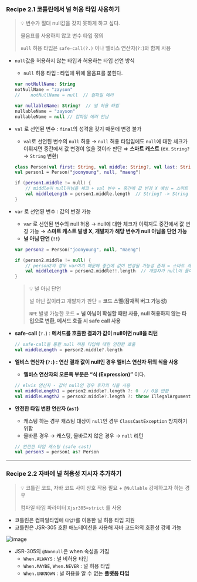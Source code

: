 ### Recipe 2.1 코틀린에서 널 허용 타입 사용하기

> 💡 변수가 절대 null값을 갖지 못하게 하고 싶다.
>
> 물음표를 사용하지 않고 변수 타입 정의
> 
> `null` 허용 타입은 `safe-call(?.)` 이나 엘비스 연산자(`?:`)와 함께 사용

- `null`값을 허용하지 않는 타입과 허용하는 타입 선언 방식
    - `null` 허용 타입 : 타입에 뒤에 물음표를 붙힌다.

    ```kotlin
    var notNullName: String
    notNullName = "zayson"
    //    notNullName = null  // 컴파일 에러
    
    var nullableName: String?  // 널 허용 타입
    nullableName = "zayson"
    nullableName = null // 컴파일 에러 안남
    ```

- `val` 로 선언된 변수 : `final`의 성격을 갖기 때문에 변경 불가
    - `val`로 선언된 변수의 `null` 허용 → `null` 허용 타입임에도 `null`에 대한 체크가
      이뤄지면 중간에서 값 변경이 없을 것이라 판단
      ⇒ **스마트 캐스트** (ex. `String?` → `String` 변환)

    ```kotlin
    class Person(val first: String, val middle: String?, val last: String)
    val person1 = Person("joonyoung", null, "maeng")
    
    if (person1.middle != null) {
        // middle이 null아님을 체크 + val 변수 = 중간에 값 변경 X 예상 = 스마트 캐스트
        val middleLength = person1.middle.length  // String? -> String 타입으로 스마트 캐스트
    }
    ```

- `var` 로 선언된 변수 : 값의 변경 가능
    - `var` 로 선언된 변수의 null 허용 → null에 대한 체크가 이뤄져도 중간에서 값 변경 가능
      → **스마트 캐스트 발생 X, 개발자가 해당 변수가 null 아님을 단언 가능**
    - **널 아님 단언 (`!!`)**

    ```kotlin
    var person2 = Person("joonyoung", null, "maeng")
    
    if (person2.middle != null) {
        // person2의 경우 var이기 때문에 중간에 값이 변경될 가능성 존재 = 스마트 캐스트 발생 X
        val middleLength = person2.middle!!.length  // 개발자가 null이 들어오지 않음을 확신 -> !!을 이용한 null 아님 단언
    }
    ```

  >  💡 널 아님 단언
  >
  > 널 아닌 값이라고 개발자가 판단 = **코드 스멜(잠재적 버그 가능성)**
  > 
  > `NPE` 발생 가능한 코드 = **널 아님이 확실할 때만 사용, null 허용하지 않는 타입으로 변환, 메서드 호출 시 safe call 사용**
  

- **safe-call** (`?.`) : **메서드를 호출한 결과가 값이 null이면 null을 리턴**

    ```kotlin
    // safe-call을 통한 null 허용 타입에 대한 안전한 호출
    val middleLength = person2.middle?.length
    ```

- **엘비스 연산자 (`?:`) : 연산 결과 값이 null인 경우 엘비스 연산자 뒤의 식을 사용**
    - **엘비스 연산자의 오른쪽 부분은 “식 (Expression)”** 이다.

    ```kotlin
    // elvis 연산자 - 값이 null인 경우 후자의 식을 사용
    val middleLength1 = person2.middle?.length ?: 0  // 0을 반환
    val middleLength2 = person2.middle?.length ?: throw IllegalArgumentException("엘비스 연산자는 식 = throw 가능")
    ```

- **안전한 타입 변환 연산자 (`as?`)**
    - 캐스팅 하는 경우 캐스팅 대상이 `null`인 경우 `ClassCastException` 방지하기 위함
    - 올바른 경우 → 캐스팅, 올바르지 않은 경우 → `null` 리턴

    ```kotlin
    // 안전한 타입 캐스팅 (safe cast)
    val person3 = person1 as? Person
    ```

---
### Recipe 2.2 자바에 널 허용성 지시자 추가하기

> 💡 코틀린 코드, 자바 코드 사이 상호 작용 필요 + `@Nullable` 강제하고자 하는 경우
> 
> 컴파일 타임 파라미터 `Xjsr305=strict` 를 사용

- 코틀린은 컴파일타임에 `타입?`를 이용한 널 허용 타입 지원
- 코틀린은 JSR-305 호환 애노테이션을 사용해 자바 코드와의 호환성 강제 가능

![image](https://user-images.githubusercontent.com/52314663/211238332-27f59fed-fcf0-4c23-ab93-060948cc06f2.png)


- JSR-305의 `@Nonnull`은 when 속성을 가짐
  - `When.ALWAYS` : 널 비허용 타입
  - `When.MAYBE`, `When.NEVER` : 널 허용 타입
  - `When.UNKNOWN` : 널 허용을 알 수 없는 **플랫폼 타입**